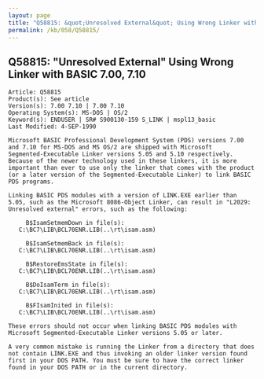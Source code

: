 ```yaml
---
layout: page
title: "Q58815: &quot;Unresolved External&quot; Using Wrong Linker with BASIC 7.00, 7.10"
permalink: /kb/058/Q58815/
---
```


## Q58815: &quot;Unresolved External&quot; Using Wrong Linker with BASIC 7.00, 7.10

	Article: Q58815
	Product(s): See article
	Version(s): 7.00 7.10 | 7.00 7.10
	Operating System(s): MS-DOS | OS/2
	Keyword(s): ENDUSER | SR# S900130-159 S_LINK | mspl13_basic
	Last Modified: 4-SEP-1990
	
	Microsoft BASIC Professional Development System (PDS) versions 7.00
	and 7.10 for MS-DOS and MS OS/2 are shipped with Microsoft
	Segmented-Executable Linker versions 5.05 and 5.10 respectively.
	Because of the newer technology used in these linkers, it is more
	important than ever to use only the linker that comes with the product
	(or a later version of the Segmented-Executable Linker) to link BASIC
	PDS programs.
	
	Linking BASIC PDS modules with a version of LINK.EXE earlier than
	5.05, such as the Microsoft 8086-Object Linker, can result in "L2029:
	Unresolved external" errors, such as the following:
	
	     B$IsamSetmemDown in file(s):
	   C:\BC7\LIB\BCL70ENR.LIB(..\rt\isam.asm)
	
	     B$IsamSetmemBack in file(s):
	   C:\BC7\LIB\BCL70ENR.LIB(..\rt\isam.asm)
	
	     B$RestoreEmsState in file(s):
	   C:\BC7\LIB\BCL70ENR.LIB(..\rt\isam.asm)
	
	     B$DoIsamTerm in file(s):
	   C:\BC7\LIB\BCL70ENR.LIB(..\rt\isam.asm)
	
	     B$FIsamInited in file(s):
	   C:\BC7\LIB\BCL70ENR.LIB(..\rt\isam.asm)
	
	These errors should not occur when linking BASIC PDS modules with
	Microsoft Segmented-Executable Linker versions 5.05 or later.
	
	A very common mistake is running the Linker from a directory that does
	not contain LINK.EXE and thus invoking an older linker version found
	first in your DOS PATH. You must be sure to have the correct linker
	found in your DOS PATH or in the current directory.
